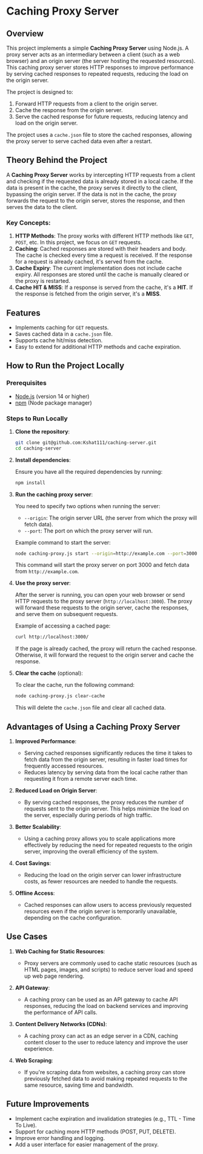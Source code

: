 
# Caching Proxy Server

## Overview

This project implements a simple **Caching Proxy Server** using Node.js. A proxy server acts as an intermediary between a client (such as a web browser) and an origin server (the server hosting the requested resources). This caching proxy server stores HTTP responses to improve performance by serving cached responses to repeated requests, reducing the load on the origin server.

The project is designed to:
1. Forward HTTP requests from a client to the origin server.
2. Cache the response from the origin server.
3. Serve the cached response for future requests, reducing latency and load on the origin server.

The project uses a `cache.json` file to store the cached responses, allowing the proxy server to serve cached data even after a restart.

## Theory Behind the Project

A **Caching Proxy Server** works by intercepting HTTP requests from a client and checking if the requested data is already stored in a local cache. If the data is present in the cache, the proxy serves it directly to the client, bypassing the origin server. If the data is not in the cache, the proxy forwards the request to the origin server, stores the response, and then serves the data to the client.

### Key Concepts:
1. **HTTP Methods**: The proxy works with different HTTP methods like `GET`, `POST`, etc. In this project, we focus on `GET` requests.
2. **Caching**: Cached responses are stored with their headers and body. The cache is checked every time a request is received. If the response for a request is already cached, it's served from the cache.
3. **Cache Expiry**: The current implementation does not include cache expiry. All responses are stored until the cache is manually cleared or the proxy is restarted.
4. **Cache HIT & MISS**: If a response is served from the cache, it's a **HIT**. If the response is fetched from the origin server, it's a **MISS**.

## Features
- Implements caching for `GET` requests.
- Saves cached data in a `cache.json` file.
- Supports cache hit/miss detection.
- Easy to extend for additional HTTP methods and cache expiration.

## How to Run the Project Locally

### Prerequisites
- [Node.js](https://nodejs.org/) (version 14 or higher)
- [npm](https://www.npmjs.com/) (Node package manager)

### Steps to Run Locally

1. **Clone the repository**:

   ```bash
   git clone git@github.com:Kshat111/caching-server.git
   cd caching-server
   ```

2. **Install dependencies**:

   Ensure you have all the required dependencies by running:

   ```bash
   npm install
   ```

3. **Run the caching proxy server**:

   You need to specify two options when running the server:
   - `--origin`: The origin server URL (the server from which the proxy will fetch data).
   - `--port`: The port on which the proxy server will run.

   Example command to start the server:

   ```bash
   node caching-proxy.js start --origin=http://example.com --port=3000
   ```

   This command will start the proxy server on port 3000 and fetch data from `http://example.com`.

4. **Use the proxy server**:

   After the server is running, you can open your web browser or send HTTP requests to the proxy server (`http://localhost:3000`). The proxy will forward these requests to the origin server, cache the responses, and serve them on subsequent requests.

   Example of accessing a cached page:

   ```bash
   curl http://localhost:3000/
   ```

   If the page is already cached, the proxy will return the cached response. Otherwise, it will forward the request to the origin server and cache the response.

5. **Clear the cache** (optional):

   To clear the cache, run the following command:

   ```bash
   node caching-proxy.js clear-cache
   ```

   This will delete the `cache.json` file and clear all cached data.

## Advantages of Using a Caching Proxy Server

1. **Improved Performance**:
   - Serving cached responses significantly reduces the time it takes to fetch data from the origin server, resulting in faster load times for frequently accessed resources.
   - Reduces latency by serving data from the local cache rather than requesting it from a remote server each time.

2. **Reduced Load on Origin Server**:
   - By serving cached responses, the proxy reduces the number of requests sent to the origin server. This helps minimize the load on the server, especially during periods of high traffic.

3. **Better Scalability**:
   - Using a caching proxy allows you to scale applications more effectively by reducing the need for repeated requests to the origin server, improving the overall efficiency of the system.

4. **Cost Savings**:
   - Reducing the load on the origin server can lower infrastructure costs, as fewer resources are needed to handle the requests.

5. **Offline Access**:
   - Cached responses can allow users to access previously requested resources even if the origin server is temporarily unavailable, depending on the cache configuration.

## Use Cases

1. **Web Caching for Static Resources**:
   - Proxy servers are commonly used to cache static resources (such as HTML pages, images, and scripts) to reduce server load and speed up web page rendering.
   
2. **API Gateway**:
   - A caching proxy can be used as an API gateway to cache API responses, reducing the load on backend services and improving the performance of API calls.

3. **Content Delivery Networks (CDNs)**:
   - A caching proxy can act as an edge server in a CDN, caching content closer to the user to reduce latency and improve the user experience.

4. **Web Scraping**:
   - If you're scraping data from websites, a caching proxy can store previously fetched data to avoid making repeated requests to the same resource, saving time and bandwidth.

## Future Improvements
- Implement cache expiration and invalidation strategies (e.g., TTL - Time To Live).
- Support for caching more HTTP methods (POST, PUT, DELETE).
- Improve error handling and logging.
- Add a user interface for easier management of the proxy.

